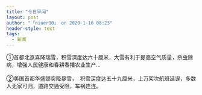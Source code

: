 ```yaml
---
title: "今日早闻"
layout: post
author: "「niuer10」 on 2020-1-16 08:23"
header-style: text
tags:
  - 新闻
---
```


<head></head>
<body>
  ①首都北京喜降瑞雪，积雪深度达六十厘米，大雪有利于提高空气质量，杀虫除病，增强人民健康和春耕春播农业生产…
 <br> 
 <br> ②美国首都华盛顿突降暴雪，&nbsp;&nbsp;积雪深度达五十九厘米，上万架次航班延误，多数人无家可归，道路交通受阻，车祸连连。
 <br> 
 <br>
</body>


